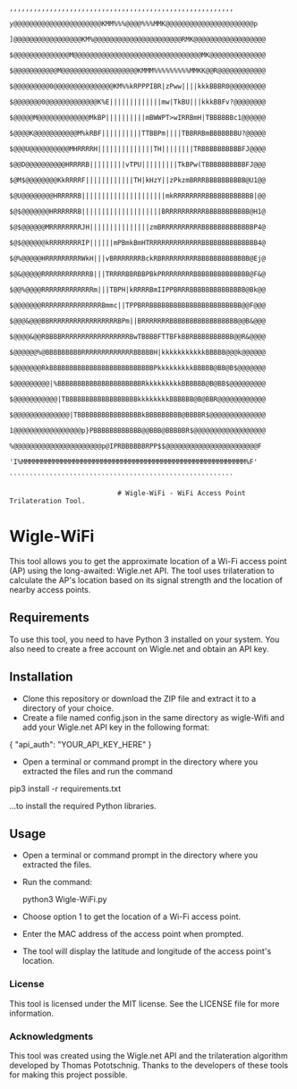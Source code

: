          
                          ,,,,,,,,,,,,,,,,,,,,,,,,,,,,,,,,,,,,,,,,,,,,,,,,,,,,,,,,
                       y@@@@@@@@@@@@@@@@@@@@@@KMM%%%@@@@%%%MMK@@@@@@@@@@@@@@@@@@@@@@p
                      ]@@@@@@@@@@@@@@@@@KM%@@@@@@@@@@@@@@@@@@@@@@RMK@@@@@@@@@@@@@@@@@@
                      $@@@@@@@@@@@@@@M@@@@@@@@@@@@@@@@@@@@@@@@@@@@@@@@MK@@@@@@@@@@@@@@
                      $@@@@@@@@@@@M@@@@@@@@@@@@@@@@@@@KMMM%%%%%%%%%MMKK@@R@@@@@@@@@@@@
                      $@@@@@@@@@0@@@@@@@@@@@@@@@KM%%kRPPPIBR|zPww||||kkkBBBR0@@@@@@@@@
                      $@@@@@@@0@@@@@@@@@@@@@K%E|||||||||||||mw|TkBU|||kkkBBFv?@@@@@@@@
                      $@@@@@M@@@@@@@@@@@@@MkBP||||||||||mBWWPT>wIRRBmH|TBBBBBBc1@@@@@@
                      $@@@@K@@@@@@@@@@@M%kRBF||||||||||TTBBPm||||TBBRRBmBBBBBBBU?@@@@@
                      $@@@U@@@@@@@@@@MHRRRRH||||||||||||||TH||||||||TRBBBBBBBBBBFJ@@@@
                      $@@D@@@@@@@@@@HRRRRB|||||||||vTPU|||||||||TkBPw(TBBBBBBBBBBFJ@@@
                      $@M$@@@@@@@@KkRRRRF||||||||||||TH|kHzY||zPkzmBRRRBBBBBBBBBB@U1@@
                      $@U@@@@@@@@HRRRRRB|||||||||||||||||||||mkRRRRRRRRBBBBBBBBBBBB|@@
                      $@$@@@@@@@HRRRRRRB||||||||||||||||||||BRRRRRRRRRRBBBBBBBBBBB@H1@
                      $@$@@@@@@MRRRRRRRRJH|||||||||||||||zmBRRRRRRRRRRBBBBBBBBBBBBBP4@
                      $@$@@@@@@kRRRRRRRRIP||||||mPBmkBmHTRRRRRRRRRRRRRBBBBBBBBBBBBBB4@
                      $@%@@@@@HRRRRRRRRRWkH|||vBRRRRRRRBckRBRRRRRRRRRBBBBBBBBBBBBB@Ej@
                      $@&@@@@@RRRRRRRRRRRRB|||TRRRRBBRBBPBkPRRRRRRRRBBBBBBBBBBBBBB@F&@
                      $@@%@@@@RRRRRRRRRRRRRm|||TBPH|kRRRRBmIIPPBRRRBBBBBBBBBBBBBB@Bk@@
                      $@@@@@@@RRRRRRRRRRRRRRRBmmc||TPPBRRBBBBBBBBBBBBBBBBBBBBBBB@@F@@@
                      $@@@&@@@BBRRRRRRRRRRRRRRRRRBPm||BRRRRRRRBBBBBBBBBBBBBBBBB@@B&@@@
                      $@@@@&@@RBBBBRRRRRRRRRRRRRRRRRBwTBBBBFTTBFkBBRBBBBBBBBBB@@R&@@@@
                      $@@@@@@%@BBBBBBBBBRRRRRRRRRRRRRBBBBBH|kkkkkkkkkkkBBBBB@@@k@@@@@@
                      $@@@@@@@RkBBBBBBBBBBBBBBBBBBBBBBBBBBPkkkkkkkkkBBBBB@BB@B$@@@@@@@
                      $@@@@@@@@@|%BBBBBBBBBBBBBBBBBBBBBRkkkkkkkkkBBBBBB@B@BB$@@@@@@@@@
                      $@@@@@@@@@@@|TBBBBBBBBBBBBBBBBBBkkkkkkkkBBBBBB@B@BBR@@@@@@@@@@@@
                      $@@@@@@@@@@@@@@|TBBBBBBBBBBBBBBBBkBBBBBBBBB@BBBBR$@@@@@@@@@@@@@@
                      1@@@@@@@@@@@@@@@@@p}PBBBBBBBBBBBB@@BBB@BBBBBR$@@@@@@@@@@@@@@@@@@
                       %@@@@@@@@@@@@@@@@@@@@@@p@IPRBBBBBBRPP$$@@@@@@@@@@@@@@@@@@@@@@@F
                         'I%MMMMMMMMMMMMMMMMMMMMMMMMMMMMMMMMMMMMMMMMMMMMMMMMMMMMMMMM%F'
                            ````````````````````````````````````````````````````````
     
                               # Wigle-WiFi - WiFi Access Point Trilateration Tool.

# Wigle-WiFi

This tool allows you to get the approximate location of a Wi-Fi access point (AP) using the long-awaited: Wigle.net API. The tool uses trilateration to calculate the AP's location based on its signal strength and the location of nearby access points.

## Requirements

To use this tool, you need to have Python 3 installed on your system. You also need to create a free account on Wigle.net and obtain an API key.

## Installation

- Clone this repository or download the ZIP file and extract it to a directory of your choice.
- Create a file named config.json in the same directory as wigle-Wifi and add your Wigle.net API key in the following format:

{
    "api_auth": "YOUR_API_KEY_HERE"
}

- Open a terminal or command prompt in the directory where you extracted the files and run the command 

pip3 install -r requirements.txt 

...to install the required Python libraries.

## Usage

- Open a terminal or command prompt in the directory where you extracted the files.
- Run the command: 
  
  python3 Wigle-WiFi.py 

- Choose option 1 to get the location of a Wi-Fi access point.
- Enter the MAC address of the access point when prompted.
- The tool will display the latitude and longitude of the access point's location.

### License

This tool is licensed under the MIT license. See the LICENSE file for more information.

### Acknowledgments

This tool was created using the Wigle.net API and the trilateration algorithm developed by Thomas Pototschnig. Thanks to the developers of these tools for making this project possible.
